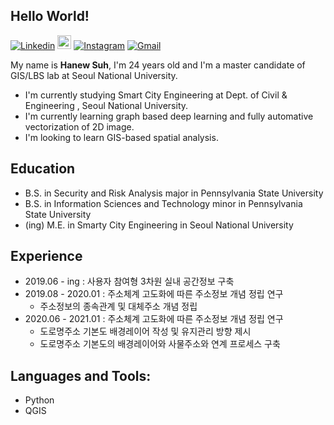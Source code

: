 ## Hello World!

[![Linkedin](https://img.shields.io/badge/-LinkedIn-blue?style=flat&logo=Linkedin&logoColor=white)](https://www.linkedin.com/in/hanew-suh-298ba7166/)
[<img src="https://img.shields.io/github/followers/LeandraOliveiraS?label=follow&style=social" height="22" title="Follow me" />](https://github.com/henewsuh) 
[![Instagram](https://img.shields.io/badge/-Instagram-c13584?style=flat&labelColor=c13584&logo=instagram&logoColor=white)](https://www.instagram.com/hanewxyz)
[![Gmail](https://img.shields.io/badge/-Gmail-c14438?style=flat&logo=Gmail&logoColor=white)](mailto:hanewsuh@gmail.com)


My name is **Hanew Suh**, I'm 24 years old and I'm a master candidate of GIS/LBS lab at Seoul National University.
- I'm currently studying Smart City Engineering at Dept. of Civil & Engineering , Seoul National University.
- I'm currently learning graph based deep learning and fully automative vectorization of 2D image. 
- I'm looking to learn GIS-based spatial analysis. 

## Education 
- B.S. in Security and Risk Analysis major in Pennsylvania State University
- B.S. in Information Sciences and Technology minor in Pennsylvania State University 
- (ing) M.E. in Smarty City Engineering in Seoul National University 

## Experience
- 2019.06 - ing : 사용자 참여형 3차원 실내 공간정보 구축
- 2019.08 - 2020.01 : 주소체계 고도화에 따른 주소정보 개념 정립 연구
  - 주소정보의 종속관계 및 대체주소 개념 정립
- 2020.06 - 2021.01 : 주소체계 고도화에 따른 주소정보 개념 정립 연구
  - 도로명주소 기본도 배경레이어 작성 및 유지관리 방향 제시 
  - 도로명주소 기본도의 배경레이어와 사물주소와 연계 프로세스 구축

## Languages and Tools: 
- Python
- QGIS

